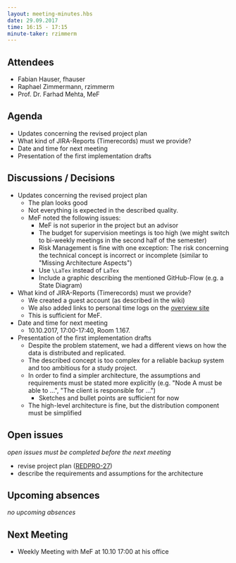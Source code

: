 ```yaml
---
layout: meeting-minutes.hbs
date: 29.09.2017
time: 16:15 - 17:15
minute-taker: rzimmerm
---
```


## Attendees

- Fabian Hauser, fhauser
- Raphael Zimmermann, rzimmerm
- Prof. Dr. Farhad Mehta, MeF

## Agenda

- Updates concerning the revised project plan
- What kind of JIRA-Reports (Timerecords) must we provide?
- Date and time for next meeting
- Presentation of the first implementation drafts

## Discussions / Decisions
- Updates concerning the revised project plan
  - The plan looks good
  - Not everything is expected in the described quality.
  - MeF noted the following issues: 
    - MeF is not superior in the project but an advisor
    - The budget for supervision meetings is too high (we might switch to bi-weekly meetings in the second half of the semester)
    - Risk Management is fine with one exception: The risk concerning the technical concept is incorrect or incomplete (similar to "Missing Architecture Aspects")
    - Use `\LaTex` instead of `LaTex`
    - Include a graphic describing the mentioned GitHub-Flow (e.g. a State Diagram)
- What kind of JIRA-Reports (Timerecords) must we provide?
  - We created a guest account (as described in the wiki)
  - We also added links to personal time logs on the [overview site](https://www.redbackup.org/overview/)
  - This is sufficient for MeF.
- Date and time for next meeting
  - 10.10.2017, 17:00-17:40, Room 1.167.
- Presentation of the first implementation drafts
  - Despite the problem statement, we had a different views on how the data is distributed and replicated.
  - The described concept is too complex for a reliable backup system and too ambitious for a study project.
  - In order to find a simpler architecture, the assumptions and requirements must be stated more explicitly (e.g. "Node A must be able to ...", "The client is responsible for ...")
    - Sketches and bullet points are sufficient for now 
  - The high-level architecture is fine, but the distribution component must be simplified

## Open issues

_open issues must be completed before the next meeting_

- revise project plan ([REDPRO-27](https://project.redbackup.org/browse/REDPRO-27))
- describe the requirements and assumptions for the architecture 

## Upcoming absences

_no upcoming absences_

## Next Meeting

- Weekly Meeting with MeF at 10.10 17:00 at his office
